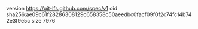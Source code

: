 version https://git-lfs.github.com/spec/v1
oid sha256:ae09c61f28286308129c658358c50aeedbc0facf09f0f2c74fc14b742e3f9e5c
size 7976
